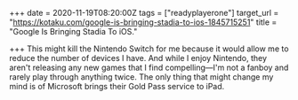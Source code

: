 +++
date = 2020-11-19T08:20:00Z
tags = ["readyplayerone"]
target_url = "https://kotaku.com/google-is-bringing-stadia-to-ios-1845715251"
title = "Google Is Bringing Stadia To iOS."

+++
This might kill the Nintendo Switch for me because it would allow me to reduce the number of devices I have. And while I enjoy Nintendo, they aren't releasing any new games that I find compelling—I'm not a fanboy and rarely play through anything twice. The only thing that might change my mind is of Microsoft brings their Gold Pass service to iPad.